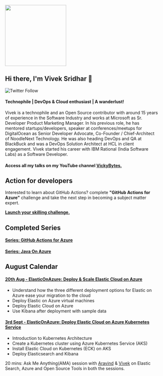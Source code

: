 <p align="left">
  <img width="200" height="200" src="https://drive.google.com/thumbnail?id=180x0d9UBnjWVPexLIshWzmuNgqHULf5w">
</p>

## Hi there, I'm Vivek Sridhar 👋 

![Twitter Follow](https://img.shields.io/twitter/follow/vivek_sridhar?label=Follow%20me%20on%20Twitter&style=social) 

#### Technophile | DevOps & Cloud enthusiast | A wanderlust!

Vivek is a technophile and an Open Source contributor with around 15 years of experience in the Software Industry and works at Microsoft as Sr. Developer Product Marketing Manager. In his previous role, he has mentored startups/developers, speaker at conferences/meetups for DigitalOcean as Senior Developer Advocate, Co-Founder / Chief-Architect of NoodleNext Technology. He was also heading DevOps and QA at BlackBuck and was a DevOps Solution Architect at HCL in client engagement. Vivek started his career with IBM Rational (India Software Labs) as a Software Developer.

#### Access all my talks on my YouTube channel [VickyBytes.](https://www.youtube.com/channel/UCdBGGfTge-s8rW00YmSza4g)

## Action for developers

Interested to learn about GitHub Actions? complete **"GitHub Actions for Azure"** challenge and take the next step in becoming a subject matter expert.

**[Launch your skilling challenge.](https://aka.ms/MR/githubactions)**

## Completed Series

#### [Series: GitHub Actions for Azure](GitHub_Actions_Series)
#### [Series: Java On Azure](Java_On_Azure)

## August Calendar

#### [20th Aug - ElasticOnAzure: Deploy & Scale Elastic Cloud on Azure](https://www.meetup.com/microsoft-reactor-bengaluru/events/279653245/)

* Understand how the three different deployment options for Elastic on Azure ease your migration to the cloud
* Deploy Elastic on Azure virtual machines
* Deploy Elastic Cloud on Azure
* Use Kibana after deployment with sample data

#### [3rd Sept - ElasticOnAzure: Deploy Elastic Cloud on Azure Kubernetes Service](https://www.meetup.com/microsoft-reactor-bengaluru/events/279653245/)

* Introduction to Kubernetes Architecture
* Create a Kubernetes cluster using Azure Kubernetes Service (AKS)
* Install Elastic Cloud on Kubernetes (ECK) on AKS
* Deploy Elasticsearch and Kibana

20 mins: Ask Me Anything(AMA) session with [Aravind](https://twitter.com/aravindputrevu) & [Vivek](https://twitter.com/vivek_sridhar) on Elastic Search, Azure and Open Source Tools in both the sessions.

